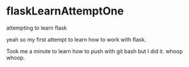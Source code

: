 # flaskLearnAttemptOne
attempting to learn flask 

yeah so my first attempt to learn how to work with flask.

Took me a minute to learn how to push with git bash but I did it. whoop whoop.
